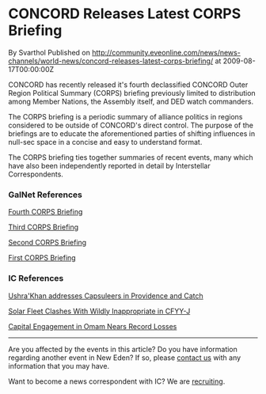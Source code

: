 # CONCORD Releases Latest CORPS Briefing
By Svarthol
Published on http://community.eveonline.com/news/news-channels/world-news/concord-releases-latest-corps-briefing/ at 2009-08-17T00:00:00Z

CONCORD has recently released it's fourth declassified CONCORD Outer Region Political Summary (CORPS) briefing previously limited to distribution among Member Nations, the Assembly itself, and DED watch commanders.  
  
The CORPS briefing is a periodic summary of alliance politics in regions considered to be outside of CONCORD's direct control. The purpose of the briefings are to educate the aforementioned parties of shifting influences in null-sec space in a concise and easy to understand format.  
  
The CORPS briefing ties together summaries of recent events, many which have also been independently reported in detail by Interstellar Correspondents.

### GalNet References

[Fourth CORPS Briefing](http://www.eveonline.com/ingameboard.asp?a=topic&threadID=1150911)  
  
 [Third CORPS Briefing](http://www.eveonline.com/ingameboard.asp?a=topic&threadID=1134125)  
  
[Second CORPS Briefing](http://www.eveonline.com/ingameboard.asp?a=topic&threadID=1121174)  
  
[First CORPS Briefing](http://www.eveonline.com/ingameboard.asp?a=topic&threadID=1106894)

### IC References

[Ushra'Khan addresses Capsuleers in Providence and Catch](http://www.eveonline.com/news.asp?a=single&nid=3266&tid=7)  
  
[Solar Fleet Clashes With Wildly Inappropriate in CFYY-J](http://www.eveonline.com/news.asp?a=single&nid=3269&tid=7)  
  
[Capital Engagement in Omam Nears Record Losses](http://www.eveonline.com/news.asp?a=single&nid=3272&tid=7)

* * *

Are you affected by the events in this article? Do you have information regarding another event in New Eden? If so, please [contact us](http://myeve.eve-online.com/news.asp?a=submitrp) with any information that you may have.  
  
Want to become a news correspondent with IC? We are [recruiting](http://www.eveonline.com/isd.asp).

